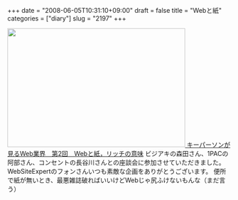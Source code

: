 +++
date = "2008-06-05T10:31:10+09:00"
draft = false
title = "Webと紙"
categories = ["diary"]
slug = "2197"
+++

<a href="http://gihyo.jp/design/serial/01/key-person/0002" target="_blank"><img src="http://ieiriblog.img.jugem.jp/20080605_460401.jpg" width="400" height="268" alt="" class="pict" />
キーパーソンが見るWeb業界　第2回　Webと紙，リッチの意味</a>
ビジアキの森田さん、1PACの阿部さん、コンセントの長谷川さんとの座談会に参加させていただきました。WebSiteExpertのフォンさんいつも素敵な企画をありがとうございます。
便所で紙が無いとき、最悪雑誌破ればいいけどWebじゃ尻ふけないもんな（まだ言う）
